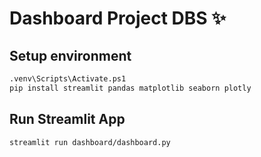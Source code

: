 # Dashboard Project DBS ✨

## Setup environment
```sh
.venv\Scripts\Activate.ps1
pip install streamlit pandas matplotlib seaborn plotly
```

## Run Streamlit App
```sh
streamlit run dashboard/dashboard.py
```